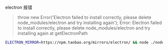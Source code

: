 electron 报错

> throw new Error('Electron failed to install correctly, please delete node_modules/electron and try installing again');
> Error: Electron failed to install correctly, please delete node_modules/electron and try installing again
> at getElectronPath

```bash
ELECTRON_MIRROR=https://npm.taobao.org/mirrors/electron/ && node ./node_modules/electron/install.js

```
